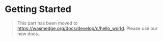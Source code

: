 # Getting Started

> This part has been moved to  <https://wasmedge.org/docs/develop/c/hello_world>. Please use our new docs..
